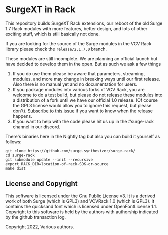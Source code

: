 # SurgeXT in Rack

This repository builds SurgeXT Rack extensions, our reboot of the old Surge 1.7 Rack modules
with more features, better design, and lots of other exciting stuff, which is still basically not done.

If you are looking for the source of the Surge modules in the VCV Rack library please check the `release/2.1.7.0`
branch.

These modules are still incomplete. We are planning an official launch but have decided to develop
them in the open. But as such we ask a few things

1. If you do use them please be aware that parameters, streaming, modules, and more may change in
   breaking ways until our first release. Also there is no manual yet and no documentation for users.
2. If you package modules into various forks of VCV Rack, you are welcome to do a test build, but please
   do not release these modules into a distribution of a fork until we have our official 1.0 release. (Of course
   the GPL3 license would allow you to ignore this request, but please don't).
   [Subscribe to this issue](https://github.com/surge-synthesizer/surge-rack/issues/360)
   if you want to know when the release happens.
3. If you want to help with the code please hit us up in the #surge-rack channel in our discord.

There's binaries here in the Nightly tag but also you can build it yourself as follows:

```
git clone https://github.com/surge-synthesizer/surge-rack/
cd surge-rack
git submodule update --init --recursive
export RACK_DIR=location-of-rack-SDK-or-source
make dist
```

## License and Copyright

This software is licensed under the Gnu Public License v3. It is a derived work of both Surge (which is GPL3)
and VCVRack 1.0 (which is GPL3). It contains the quicksand font which is licensed under OpenFontLicense 1.1.
Copyright to this software is held by the authors with authorship indicated by the github transaction log.

Copyright 2022, Various authors.
